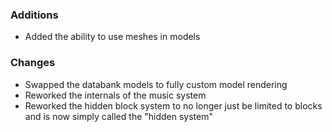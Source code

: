 ### Additions
- Added the ability to use meshes in models

### Changes
- Swapped the databank models to fully custom model rendering
- Reworked the internals of the music system
- Reworked the hidden block system to no longer just be limited to blocks and is now simply called the "hidden system"